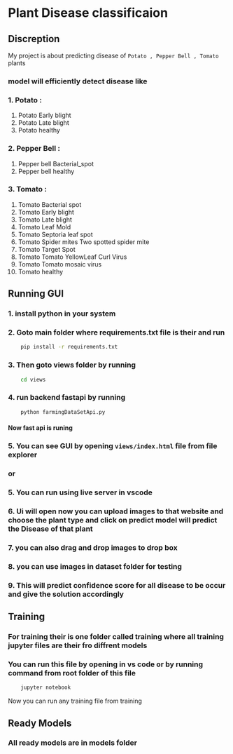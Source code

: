 # Plant Disease classificaion 

## Discreption
My project is about predicting disease of  `Potato , Pepper Bell , Tomato` plants

### model will efficiently detect disease like
### 1. Potato :
1. Potato Early blight
2. Potato Late blight
3. Potato healthy

### 2. Pepper Bell :
1. Pepper bell Bacterial_spot
2. Pepper bell healthy

### 3. Tomato :
1. Tomato Bacterial spot
2. Tomato Early blight
3. Tomato Late blight
4. Tomato Leaf Mold
5. Tomato Septoria leaf spot
6. Tomato Spider mites Two spotted spider mite
7. Tomato  Target Spot
8. Tomato  Tomato YellowLeaf  Curl Virus
9. Tomato  Tomato mosaic virus 
10. Tomato healthy



## Running GUI
### 1. install python in your system

### 2. Goto main folder where requirements.txt file is their and run   
```cmd
    pip install -r requirements.txt
```
### 3. Then goto views folder by running
```cmd
    cd views
``` 
### 4. run backend fastapi by running
```cmd
    python farmingDataSetApi.py
```
#### Now fast api is runing 

### 5. You can see GUI by opening `views/index.html` file from file explorer 
### or
### 5. You can run using live server in vscode

### 6. Ui will open now you can upload images to that website and choose the plant type and click on predict model will predict the Disease of that plant


### 7. you can also drag and drop images to drop box

### 8. you can use images in dataset folder for testing

### 9. This will predict confidence score for all disease to be occur and give the solution accordingly

##
##
## Training
### For training their is one folder called training where all training jupyter files are their fro diffrent models

### You can run this file by opening in vs code or by running command from root folder of this file
```cmd 
    jupyter notebook 
```
Now you can run any training file from training 

##
##
## Ready Models
### All ready models are in models folder